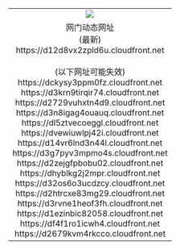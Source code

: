 ﻿<table>
  <tr></tr>
  <tr><td colspan=2 align=center><img src="https://d12d8vx2zpld6u.cloudfront.net/Up/oGate.jpg" /></td></tr>
  <tr><td colspan=2 align=center>网门动态网址<br/>(最新)
<br>https://d12d8vx2zpld6u.cloudfront.net
<br/><br/>(以下网址可能失效)
<br>https://dckysy3ppm0fz.cloudfront.net
<br>https://d3krn9tirqir74.cloudfront.net
<br>https://d2729vuhxtn4d9.cloudfront.net
<br>https://d3n8igag4ouauq.cloudfront.net
<br>https://dl5ztvecoeggl.cloudfront.net
<br>https://dvewiuwlpj42i.cloudfront.net
<br>https://d14vr6lnd3n44l.cloudfront.net
<br>https://d3g7pyv3mpmo4s.cloudfront.net
<br>https://d2zejgfpbobu02.cloudfront.net
<br>https://dhyblkg2j2mpr.cloudfront.net
<br>https://d32os6o3ucdzcy.cloudfront.net
<br>https://d2htrcxe83mg29.cloudfront.net
<br>https://d3rvne1heof3fh.cloudfront.net
<br>https://d1ezinbic82058.cloudfront.net
<br>https://df4f1ro1icwh4.cloudfront.net
<br>https://d2679kvm4rkcco.cloudfront.net
    </td>
  </tr>
</table>
